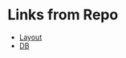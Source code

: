# Links from Repo
- [Layout](https://github.com/paradigmxyz/reth/blob/main/docs/repo/layout.md)
- [DB](https://github.com/paradigmxyz/reth/blob/main/docs/crates/db.md)